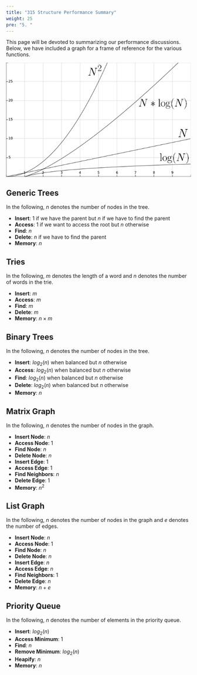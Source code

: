 ```yaml
---
title: "315 Structure Performance Summary"
weight: 25
pre: "5. "
---
```

This page will be devoted to summarizing our performance discussions. Below, we have included a graph for a frame of reference for the various functions. 

![Graph](../../images/12/12_graph.png)

Generic Trees
---

In the following, $n$ denotes the number of nodes in the tree.

- **Insert**: 1 if we have the parent but $n$ if we have to find the parent
- **Access**: 1 if we want to access the root but $n$ otherwise 
- **Find**: $n$
- **Delete**: $n$ if we have to find the parent
- **Memory**: $n$

Tries
---

In the following, $m$ denotes the length of a word and $n$ denotes the number of words in the trie.

- **Insert**: $m$
- **Access**: $m$
- **Find**: $m$
- **Delete**: $m$
- **Memory**: $n\times m$

Binary Trees
---

In the following, $n$ denotes the number of nodes in the tree.

- **Insert**: $log_2(n)$ when balanced but $n$ otherwise
- **Access**: $log_2(n)$ when balanced but $n$ otherwise
- **Find**: $log_2(n)$ when balanced but $n$ otherwise
- **Delete**: $log_2(n)$ when balanced but $n$ otherwise
- **Memory**: $n$

Matrix Graph 
---

In the following, $n$ denotes the number of nodes in the graph.

- **Insert Node**: $n$
- **Access Node**: 1
- **Find Node**: $n$
- **Delete Node**: $n$
- **Insert Edge**: 1
- **Access Edge**: 1
- **Find Neighbors**: $n$
- **Delete Edge**: 1
- **Memory**: $n^2$

List Graph 
---

In the following, $n$ denotes the number of nodes in the graph and $e$ denotes the number of edges. 

- **Insert Node**: $n$
- **Access Node**: 1
- **Find Node**: $n$
- **Delete Node**: $n$
- **Insert Edge**: $n$
- **Access Edge**: $n$
- **Find Neighbors**: 1
- **Delete Edge**: $n$
- **Memory**: $n+e$

Priority Queue 
---

In the following, $n$ denotes the number of elements in the priority queue. 

- **Insert**: $log_2(n)$
- **Access Minimum**: 1
- **Find**: $n$
- **Remove Minimum**: $log_2(n)$
- **Heapify**: $n$
- **Memory**: $n$


